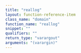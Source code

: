 ```yaml
---
title: "reallog"
layout: function-reference-item
class_name: "domain"
function_name: "reallog"
snippet: ""
qualifiers: ""
return_type: "varargout"
arguments: "(varargin)"
---
```


<pre class="help-text"></pre>